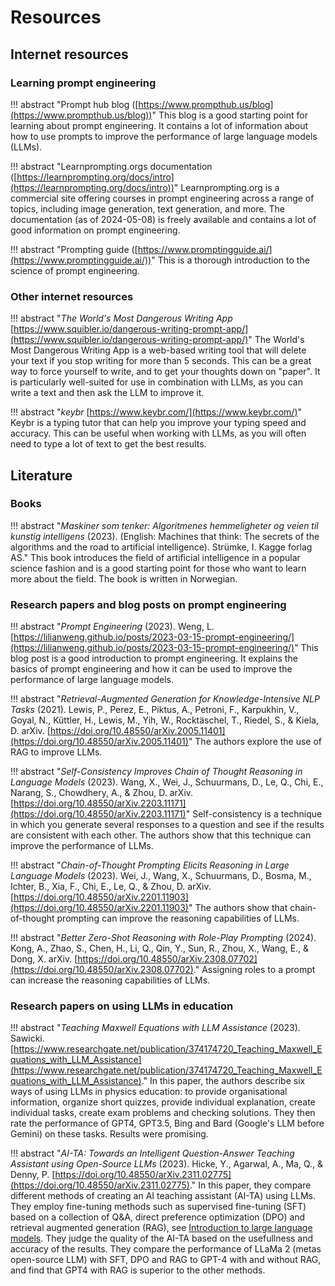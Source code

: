 # Resources 

## Internet resources 

### Learning prompt engineering 

!!! abstract "Prompt hub blog ([https://www.prompthub.us/blog](https://www.prompthub.us/blog))"
    This blog is a good starting point for learning about prompt engineering. It contains a lot of information about how to use prompts to improve the performance of large language models (LLMs).


!!! abstract "Learnprompting.orgs documentation ([https://learnprompting.org/docs/intro](https://learnprompting.org/docs/intro))"
    Learnprompting.org is a commercial site offering courses in prompt engineering across a range of topics, including image generation, text generation, and more. 
    The documentation (as of 2024-05-08) is freely available and contains a lot of good information on prompt engineering.

!!! abstract "Prompting guide ([https://www.promptingguide.ai/](https://www.promptingguide.ai/))"
    This is a thorough introduction to the science of prompt engineering. 

### Other internet resources

!!! abstract "_The World's Most Dangerous Writing App_ [https://www.squibler.io/dangerous-writing-prompt-app/](https://www.squibler.io/dangerous-writing-prompt-app/)"
    The World's Most Dangerous Writing App is a web-based writing tool that will delete your text if you stop writing for more than 5 seconds. This can be a great way to force yourself to write, and to get your thoughts down on "paper".
    It is particularly well-suited for use in combination with LLMs, as you can write a text and then ask the LLM to improve it.

!!! abstract "_keybr_ [https://www.keybr.com/](https://www.keybr.com/)"
    Keybr is a typing tutor that can help you improve your typing speed and accuracy. This can be useful when working with LLMs, as you will often need to type a lot of text to get the best results.

## Literature

### Books

!!! abstract "_Maskiner som tenker: Algoritmenes hemmeligheter og veien til kunstig intelligens_ (2023). (English: Machines that think: The secrets of the algorithms and the road to artificial intelligence). Strümke, I.  Kagge forlag AS."
    This book introduces the field of artificial intelligence in a popular science fashion and is a good starting point for those who want to learn more about the field. The book is written in Norwegian.

### Research papers and blog posts on prompt engineering

!!! abstract "_Prompt Engineering_ (2023). Weng, L. [https://lilianweng.github.io/posts/2023-03-15-prompt-engineering/](https://lilianweng.github.io/posts/2023-03-15-prompt-engineering/)"
    This blog post is a good introduction to prompt engineering. It explains the basics of prompt engineering and how it can be used to improve the performance of large language models.

!!! abstract "_Retrieval-Augmented Generation for Knowledge-Intensive NLP Tasks_ (2021). Lewis, P., Perez, E., Piktus, A., Petroni, F., Karpukhin, V., Goyal, N., Küttler, H., Lewis, M., Yih, W., Rocktäschel, T., Riedel, S., & Kiela, D. arXiv. [https://doi.org/10.48550/arXiv.2005.11401](https://doi.org/10.48550/arXiv.2005.11401)"
    The authors explore the use of RAG to improve LLMs.

!!! abstract "_Self-Consistency Improves Chain of Thought Reasoning in Language Models_ (2023). Wang, X., Wei, J., Schuurmans, D., Le, Q., Chi, E., Narang, S., Chowdhery, A., & Zhou, D. arXiv. [https://doi.org/10.48550/arXiv.2203.11171](https://doi.org/10.48550/arXiv.2203.11171)"
    Self-consistency is a technique in which you generate several responses to a question and see if the results are consistent with each other. The authors show that this technique can improve the performance of LLMs.

!!! abstract "_Chain-of-Thought Prompting Elicits Reasoning in Large Language Models_ (2023). Wei, J., Wang, X., Schuurmans, D., Bosma, M., Ichter, B., Xia, F., Chi, E., Le, Q., & Zhou, D.  arXiv. [https://doi.org/10.48550/arXiv.2201.11903](https://doi.org/10.48550/arXiv.2201.11903)"
    The authors show that chain-of-thought prompting can improve the reasoning capabilities of LLMs.

!!! abstract "_Better Zero-Shot Reasoning with Role-Play Prompting_ (2024). Kong, A., Zhao, S., Chen, H., Li, Q., Qin, Y., Sun, R., Zhou, X., Wang, E., & Dong, X.   arXiv. [https://doi.org/10.48550/arXiv.2308.07702](https://doi.org/10.48550/arXiv.2308.07702)."
    Assigning roles to a prompt can increase the reasoning capabilities of LLMs.


### Research papers on using LLMs in education

!!! abstract "_Teaching Maxwell Equations with LLM Assistance_ (2023). Sawicki. [https://www.researchgate.net/publication/374174720_Teaching_Maxwell_Equations_with_LLM_Assistance](https://www.researchgate.net/publication/374174720_Teaching_Maxwell_Equations_with_LLM_Assistance)."
    In this paper, the authors describe six ways of using LLMs in physics education: to provide organisational information, organize short quizzes, provide individual explanation, create individual tasks, create exam problems and checking solutions.
    They then rate the performance of GPT4, GPT3.5, Bing and Bard (Google's LLM before Gemini) on these tasks.
    Results were promising. 

!!! abstract "_AI-TA: Towards an Intelligent Question-Answer Teaching Assistant using Open-Source LLMs_ (2023). Hicke, Y., Agarwal, A., Ma, Q., & Denny, P.  [https://doi.org/10.48550/arXiv.2311.02775](https://doi.org/10.48550/arXiv.2311.02775)."
    In this paper, they compare different methods of creating an AI teaching assistant (AI-TA) using LLMs.
    They employ fine-tuning methods such as supervised fine-tuning (SFT) based on a collection of Q&A, direct preference optimization (DPO) and retrieval augmented generation (RAG), see [Introduction to large language models](/llms#training).
    They judge the quality of the AI-TA based on the usefullness and accuracy of the results.
    They compare the performance of LLaMa 2 (metas open-source LLM) with SFT, DPO and RAG to GPT-4 with and without RAG, and find that GPT4 with RAG is superior to the other methods. 